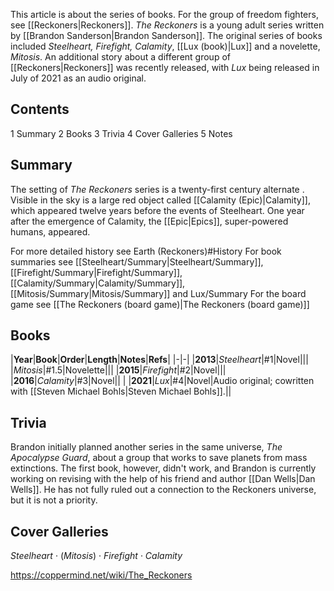 This article is about the series of books. For the group of freedom fighters, see [[Reckoners\|Reckoners]].
*The Reckoners* is a young adult series written by [[Brandon Sanderson\|Brandon Sanderson]]. The original series of books included *Steelheart, Firefight, Calamity*, [[Lux (book)\|Lux]] and a novelette, *Mitosis*. An additional story about a different group of [[Reckoners\|Reckoners]] was recently released, with *Lux* being released in July of 2021 as an audio original.

## Contents

1 Summary
2 Books
3 Trivia
4 Cover Galleries
5 Notes


## Summary
The setting of *The Reckoners* series is a twenty-first century alternate . Visible in the sky is a large red object called [[Calamity (Epic)\|Calamity]], which appeared twelve years before the events of Steelheart. One year after the emergence of Calamity, the [[Epic\|Epics]], super-powered humans, appeared.

For more detailed history see Earth (Reckoners)#History
For book summaries see [[Steelheart/Summary\|Steelheart/Summary]], [[Firefight/Summary\|Firefight/Summary]], [[Calamity/Summary\|Calamity/Summary]], [[Mitosis/Summary\|Mitosis/Summary]] and Lux/Summary
For the board game see [[The Reckoners (board game)\|The Reckoners (board game)]]
## Books
|**Year**|**Book**|**Order**|**Length**|**Notes**|**Refs**|
|-|-|
|**2013**|*Steelheart*|#1|Novel|||
|*Mitosis*|#1.5|Novelette|||
|**2015**|*Firefight*|#2|Novel|||
|**2016**|*Calamity*|#3|Novel|| |
|**2021**|*Lux*|#4|Novel|Audio original; cowritten with [[Steven Michael Bohls\|Steven Michael Bohls]].||

## Trivia
Brandon initially planned another series in the same universe, *The Apocalypse Guard*, about a group that works to save planets from mass extinctions. The first book, however, didn't work, and Brandon is currently working on revising with the help of his friend and author [[Dan Wells\|Dan Wells]]. He has not fully ruled out a connection to the Reckoners universe, but it is not a priority.
## Cover Galleries
*Steelheart* · (*Mitosis*) · *Firefight* · *Calamity*


https://coppermind.net/wiki/The_Reckoners